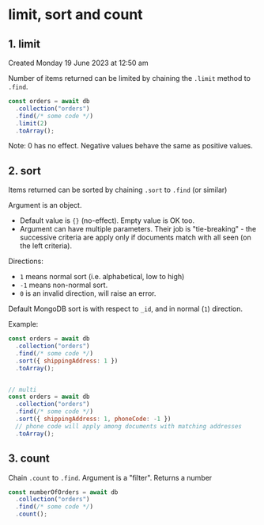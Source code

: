 # limit, sort and count

## 1. limit
Created Monday 19 June 2023 at 12:50 am

Number of items returned can be limited by chaining the `.limit` method to `.find`.
```js
const orders = await db
  .collection("orders")
  .find(/* some code */)
  .limit(2)
  .toArray();
```

Note: 0 has no effect. Negative values behave the same as positive values.


## 2. sort
Items returned can be sorted by chaining `.sort` to `.find` (or similar)

Argument is an object.
- Default value is `{}` (no-effect). Empty value is OK too.
- Argument can have multiple parameters. Their job is "tie-breaking" - the successive criteria are apply only if documents match with all seen (on the left criteria).

Directions:
- `1` means normal sort (i.e. alphabetical, low to high)
- `-1` means non-normal sort.
- `0` is an invalid direction, will raise an error.

Default MongoDB sort is with respect to `_id`, and in normal (`1`) direction.

Example:
```js
const orders = await db
  .collection("orders")
  .find(/* some code */)
  .sort({ shippingAddress: 1 })
  .toArray();


// multi 
const orders = await db
  .collection("orders")
  .find(/* some code */)
  .sort({ shippingAddress: 1, phoneCode: -1 })
  // phone code will apply among documents with matching addresses
  .toArray();
```


## 3. count
Chain `.count` to `.find`. Argument is a "filter". Returns a number
```js
const numberOfOrders = await db
  .collection("orders")
  .find(/* some code */)
  .count();
```
